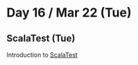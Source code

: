 # Day 16 / Mar 22 (Tue)

## ScalaTest (Tue)

Introduction to [ScalaTest](https://www.scalatest.org/)
